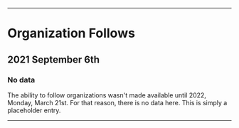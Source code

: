 
***

# Organization Follows

## 2021 September 6th

### No data

The ability to follow organizations wasn't made available until 2022, Monday, March 21st. For that reason, there is no data here. This is simply a placeholder entry.

***
